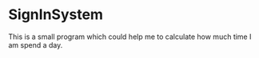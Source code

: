 # SignInSystem
This is a small program which could help me to calculate how much time I am spend a day.
